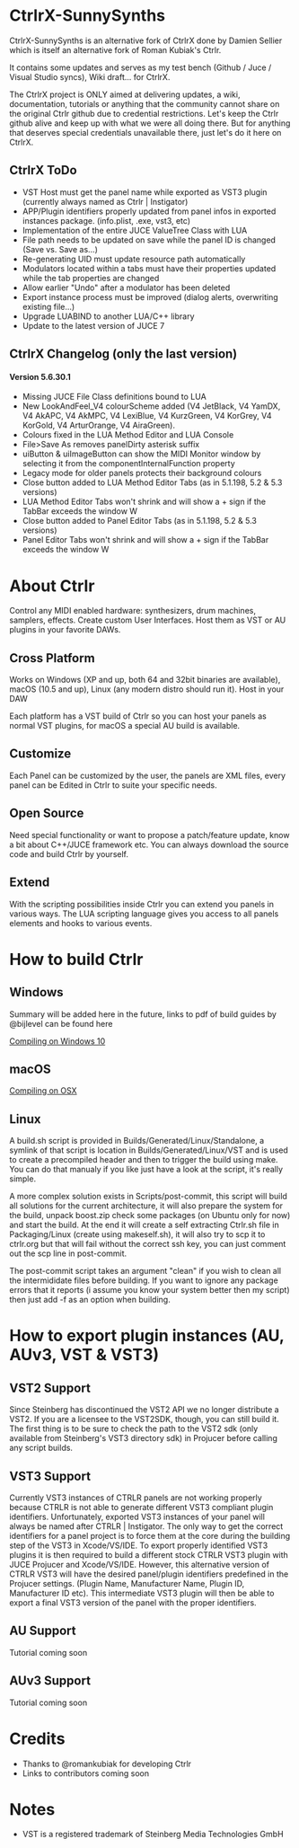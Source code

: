 CtrlrX-SunnySynths
=====

CtrlrX-SunnySynths is an alternative fork of CtrlrX done by Damien Sellier which is itself an alternative fork of Roman Kubiak's Ctrlr.

It contains some updates and serves as my test bench (Github / Juce / Visual Studio syncs), Wiki draft... for CtrlrX.

The CtrlrX project is ONLY aimed at delivering updates, a wiki, documentation, tutorials or anything that the community cannot share on the original Ctrlr github due to credential restrictions. 
Let's keep the Ctrlr github alive and keep up with what we were all doing there. But for anything that deserves special credentials unavailable there, just let's do it here on CtrlrX.


CtrlrX ToDo
----

* VST Host must get the panel name while exported as VST3 plugin (currently always named as Ctrlr | Instigator)
* APP/Plugin identifiers properly updated from panel infos in exported instances package. (info.plist, .exe, vst3, etc)
* Implementation of the entire JUCE ValueTree Class with LUA
* File path needs to be updated on save while the panel ID is changed (Save vs. Save as...)
* Re-generating UID must update resource path automatically
* Modulators located within a tabs must have their properties updated while the tab properties are changed 
* Allow earlier "Undo" after a modulator has been deleted
* Export instance process must be improved (dialog alerts, overwriting existing file...)
* Upgrade LUABIND to another LUA/C++ library
* Update to the latest version of JUCE 7


CtrlrX Changelog (only the last version)
---------

#### Version 5.6.30.1
* Missing JUCE File Class definitions bound to LUA
* New LookAndFeel_V4 colourScheme added (V4 JetBlack, V4 YamDX, V4 AkAPC, V4 AkMPC, V4 LexiBlue, V4 KurzGreen, V4 KorGrey, V4 KorGold, V4 ArturOrange, V4 AiraGreen).
* Colours fixed in the LUA Method Editor and LUA Console
* File>Save As removes panelDirty asterisk suffix
* uiButton & uiImageButton can show the MIDI Monitor window by selecting it from the componentInternalFunction property
* Legacy mode for older panels protects their background colours
* Close button added to LUA Method Editor Tabs (as in 5.1.198, 5.2 & 5.3 versions)
* LUA Method Editor Tabs won't shrink and will show a + sign if the TabBar exceeds the window W
* Close button added to Panel Editor Tabs (as in 5.1.198, 5.2 & 5.3 versions)
* Panel Editor Tabs won't shrink and will show a + sign if the TabBar exceeds the window W



# About Ctrlr

Control any MIDI enabled hardware: synthesizers, drum machines, samplers, effects. Create custom User Interfaces. Host them as VST or AU plugins in your favorite DAWs.


Cross Platform
--------------
Works on Windows (XP and up, both 64 and 32bit binaries are available), macOS (10.5 and up), Linux (any modern distro should run it).
Host in your DAW

Each platform has a VST build of Ctrlr so you can host your panels as normal VST plugins, for macOS a special AU build is available.

Customize
---------
Each Panel can be customized by the user, the panels are XML files, every panel can be Edited in Ctrlr to suite your specific needs.

Open Source
-----------
Need special functionality or want to propose a patch/feature update, know a bit about C++/JUCE framework etc. You can always download the source code and build Ctrlr by yourself.

Extend
------
With the scripting possibilities inside Ctrlr you can extend you panels in various ways. The LUA scripting language gives you access to all panels elements and hooks to various events.


# How to build Ctrlr


## Windows

Summary will be added here in the future, links to pdf of build guides by @bijlevel can be found here

[Compiling on Windows 10](https://godlike.com.au/fileadmin/godlike/techtools/ctrlr/guides/Compiling_Ctrlr_for_Windows_10_v2.1.pdf)


## macOS

[Compiling on OSX](https://godlike.com.au/fileadmin/godlike/techtools/ctrlr/guides/My_guide_to_compiling_Ctrlr_for_macOS__Mojave__v2.pdf)


## Linux

A build.sh script is provided in Builds/Generated/Linux/Standalone, a symlink of that
script is location in Builds/Generated/Linux/VST and is used to create a precompiled header
and then to trigger the build using make. You can do that manualy if you like just have
a look at the script, it's really simple.

A more complex solution exists in Scripts/post-commit, this script will build all solutions
for the current architecture, it will also prepare the system for the build, unpack boost.zip
check some packages (on Ubuntu only for now) and start the build. At the end it will create
a self extracting Ctrlr.sh file in Packaging/Linux (create using makeself.sh), it will also
try to scp it to ctrlr.org but that will fail without the correct ssh key, you can just comment
out the scp line in post-commit.

The post-commit script takes an argument "clean" if you wish to clean all the intermididate
files before building. If you want to ignore any package errors that it reports (i assume you
know your system better then my script) then just add -f as an option when building.

# How to export plugin instances (AU, AUv3, VST & VST3)

## VST2 Support
Since Steinberg has discontinued the VST2 API we no longer distribute a VST2. If you are a licensee to the VST2SDK, though, you can still build it. 
The first thing is to be sure to check the path to the VST2 sdk (only available from Steinberg's VST3 directory sdk) in Projucer before calling any script builds.

## VST3 Support
Currently VST3 instances of CTRLR panels are not working properly because CTRLR is not able to generate different VST3 compliant plugin identifiers. 
Unfortunately, exported VST3 instances of your panel will always be named after CTRLR | Instigator. 
The only way to get the correct identifiers for a panel project is to force them at the core during the building step of the VST3 in Xcode/VS/IDE.
To export properly identified VST3 plugins it is then required to build a different stock CTRLR VST3 plugin with JUCE Projucer and Xcode/VS/IDE. 
However, this alternative version of CTRLR VST3 will have the desired panel/plugin identifiers predefined in the Projucer settings. (Plugin Name, Manufacturer Name, Plugin ID, Manufacturer ID etc). 
This intermediate VST3 plugin will then be able to export a final VST3 version of the panel with the proper identifiers. 

## AU Support
Tutorial coming soon

## AUv3 Support
Tutorial coming soon

# Credits
* Thanks to @romankubiak for developing Ctrlr
* Links to contributors coming soon

# Notes
* VST is a registered trademark of Steinberg Media Technologies GmbH
